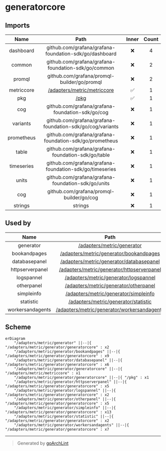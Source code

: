 # generatorcore

## Imports

|    Name    |                           Path                            | Inner | Count |
|:----------:|:---------------------------------------------------------:|:-----:|:-----:|
| dashboard  |  github.com/grafana/grafana-foundation-sdk/go/dashboard   |  ❌   |   4   |
|   common   |    github.com/grafana/grafana-foundation-sdk/go/common    |  ❌   |   2   |
|   promql   |        github.com/grafana/promql-builder/go/promql        |  ❌   |   2   |
| metriccore |      [/adapters/metric/metriccore](../metriccore.md)      |  ✅   |   1   |
|    pkg     |                  [/pkg](../../../pkg.md)                  |  ✅   |   1   |
|    cog     |     github.com/grafana/grafana-foundation-sdk/go/cog      |  ❌   |   1   |
|  variants  | github.com/grafana/grafana-foundation-sdk/go/cog/variants |  ❌   |   1   |
| prometheus |  github.com/grafana/grafana-foundation-sdk/go/prometheus  |  ❌   |   1   |
|   table    |    github.com/grafana/grafana-foundation-sdk/go/table     |  ❌   |   1   |
| timeseries |  github.com/grafana/grafana-foundation-sdk/go/timeseries  |  ❌   |   1   |
|   units    |    github.com/grafana/grafana-foundation-sdk/go/units     |  ❌   |   1   |
|    cog     |         github.com/grafana/promql-builder/go/cog          |  ❌   |   1   |
|  strings   |                          strings                          |  ❌   |   1   |

## Used by

|       Name       |                                Path                                |
|:----------------:|:------------------------------------------------------------------:|
|    generator     |           [/adapters/metric/generator](../generator.md)            |
|   bookandpages   |     [/adapters/metric/generator/bookandpages](bookandpages.md)     |
|  databasepanel   |    [/adapters/metric/generator/databasepanel](databasepanel.md)    |
| httpserverpanel  |  [/adapters/metric/generator/httpserverpanel](httpserverpanel.md)  |
|    logspannel    |       [/adapters/metric/generator/logspannel](logspannel.md)       |
|    otherpanel    |       [/adapters/metric/generator/otherpanel](otherpanel.md)       |
|    simpleinfo    |       [/adapters/metric/generator/simpleinfo](simpleinfo.md)       |
|    statistic     |        [/adapters/metric/generator/statistic](statistic.md)        |
| workersandagents | [/adapters/metric/generator/workersandagents](workersandagents.md) |

## Scheme

```mermaid
erDiagram
    "/adapters/metric/generator" ||--|{ "/adapters/metric/generator/generatorcore" : x2
    "/adapters/metric/generator/bookandpages" ||--|{ "/adapters/metric/generator/generatorcore" : x9
    "/adapters/metric/generator/databasepanel" ||--|{ "/adapters/metric/generator/generatorcore" : x6
    "/adapters/metric/generator/generatorcore" ||--|{ "/adapters/metric/metriccore" : x1
    "/adapters/metric/generator/generatorcore" ||--|{ "/pkg" : x1
    "/adapters/metric/generator/httpserverpanel" ||--|{ "/adapters/metric/generator/generatorcore" : x5
    "/adapters/metric/generator/logspannel" ||--|{ "/adapters/metric/generator/generatorcore" : x2
    "/adapters/metric/generator/otherpanel" ||--|{ "/adapters/metric/generator/generatorcore" : x5
    "/adapters/metric/generator/simpleinfo" ||--|{ "/adapters/metric/generator/generatorcore" : x13
    "/adapters/metric/generator/statistic" ||--|{ "/adapters/metric/generator/generatorcore" : x2
    "/adapters/metric/generator/workersandagents" ||--|{ "/adapters/metric/generator/generatorcore" : x7
```

---

> Generated by [goArchLint](https://github.com/gbh007/goarchlint)
